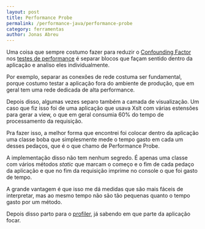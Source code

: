```yaml
---
layout: post
title: Performance Probe
permalink: /performance-java/performance-probe
category: ferramentas
author: Jonas Abreu
---
```


Uma coisa que sempre costumo fazer para reduzir o [Confounding Factor][1] nos [testes de performance][2] é separar blocos
que façam sentido dentro da aplicação e analiso eles individualmente.

Por exemplo, separar as conexões de rede costuma ser fundamental, porque costumo testar a aplicação fora do ambiente de produção, que em geral tem uma rede dedicada de alta performance.

Depois disso, algumas vezes separo também a camada de visualização. Um caso que fiz isso foi de uma aplicação que usava 
Xslt com várias estensões para gerar a view, o que em geral consumia 60% do tempo de processamento da requisição.

Pra fazer isso, a melhor forma que encontrei foi colocar dentro da aplicação uma classe boba que simplesmente mede
o tempo gasto em cada um desses pedaços, que é o que chamo de Performance Probe.

A implementação disso não tem nenhum segredo. É apenas uma classe com vários métodos _static_ que marcam o começo
e o fim de cada pedaço da aplicação e que no fim da requisição imprime no console o que foi gasto de tempo.

A grande vantagem é que isso me dá medidas que são mais fáceis de interpretar, mas ao mesmo tempo não são tão pequenas
quanto o tempo gasto por um método.

Depois disso parto para o [profiler][3], já sabendo em que parte da aplicação focar.


[1]: /performance-java/como-nao-testar
[2]: /performance-java/como-testar
[3]: /performance-java/visual-vm
